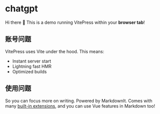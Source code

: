 # chatgpt

Hi there :wave: This is a demo running VitePress within your **browser tab**!

## 账号问题

VitePress uses Vite under the hood. This means:

- Instant server start
- Lightning fast HMR
- Optimized builds

## 使用问题

So you can focus more on writing. Powered by MarkdownIt. Comes with many [built-in extensions](https://vitepress.vuejs.org/guide/markdown), and you can use Vue features in Markdown too!
